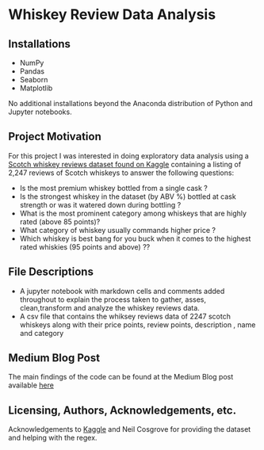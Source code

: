 # Whiskey Review Data Analysis

## Installations
 - NumPy
 - Pandas
 - Seaborn
 - Matplotlib
 
No additional installations beyond the Anaconda distribution of Python and Jupyter notebooks.

## Project Motivation
For this project I was interested in doing exploratory data analysis using a [Scotch whiskey reviews dataset found on Kaggle](https://www.kaggle.com/datasets/neilcosgrove/scotch-whiskey-reviews-update-2020) containing a listing of 2,247 reviews of Scotch whiskeys to answer the following questions:
 
 - Is the most premium whiskey bottled from a single cask ?
 - Is the strongest whiskey in the dataset (by ABV %) bottled at cask strength or was it watered down during bottling ?
 - What is the most prominent category among whiskeys that are highly rated (above 85 points)?
 - What category of whiskey usually commands higher price ?
 - Which whiskey is best bang for you buck when it comes to the highest rated whiskies (95 points and above) ??


## File Descriptions
- A jupyter notebook with markdown cells and comments added throughout to explain the process taken to gather, asses, clean,transform and analyze the whiskey reviews data.
- A csv file that contains the whiksey reviews data of 2247 scotch whiskeys along with their price points, review points, description , name and category

## Medium Blog Post 
The main findings of the code can be found at the Medium Blog post available [here](https://medium.com/@nmuthamgame/what-the-2020-scotch-whiskeys-review-tells-you-6a5f6d107fc8)

## Licensing, Authors, Acknowledgements, etc.
Acknowledgements to [Kaggle](https://www.kaggle.com/datasets/neilcosgrove/scotch-whiskey-reviews-update-2020) and Neil Cosgrove for providing the dataset and helping with the regex.
